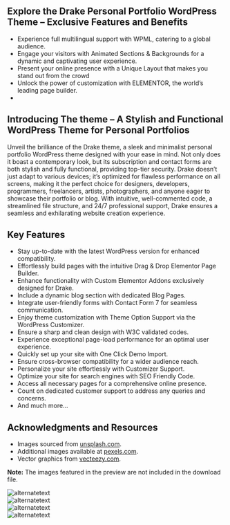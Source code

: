 <html>
<body>
<h2>Explore the Drake Personal Portfolio WordPress Theme – Exclusive Features and Benefits</h2>
<ul>
  <li>Experience full multilingual support with WPML, catering to a global audience.</li>
  <li>Engage your visitors with Animated Sections & Backgrounds for a dynamic and captivating user experience.</li>
  <li>Present your online presence with a Unique Layout that makes you stand out from the crowd</li>
 <li>Unlock the power of customization with ELEMENTOR, the world’s leading page builder.</li>
 <li></li>
</ul>


<h2>Introducing The theme – A Stylish and Functional WordPress Theme for Personal Portfolios</h2>
<p>Unveil the brilliance of the Drake theme, a sleek and minimalist personal portfolio WordPress theme designed with your ease in mind. Not only does it boast a contemporary look, but its subscription and contact forms are both stylish and fully functional, providing top-tier security. Drake doesn’t just adapt to various devices; it’s optimized for flawless performance on all screens, making it the perfect choice for designers, developers, programmers, freelancers, artists, photographers, and anyone eager to showcase their portfolio or blog. With intuitive, well-commented code, a streamlined file structure, and 24/7 professional support, Drake ensures a seamless and exhilarating website creation experience.</p>
<h2>Key Features </h2>
   <ul>
        <li>Stay up-to-date with the latest WordPress version for enhanced compatibility.</li>
        <li>Effortlessly build pages with the intuitive Drag & Drop Elementor Page Builder.</li>
        <li>Enhance functionality with Custom Elementor Addons exclusively designed for Drake.</li>
        <li>Include a dynamic blog section with dedicated Blog Pages.</li>
        <li>Integrate user-friendly forms with Contact Form 7 for seamless communication.</li>
        <li>Enjoy theme customization with Theme Option Support via the WordPress Customizer.</li>
        <li>Ensure a sharp and clean design with W3C validated codes.</li>
        <li>Experience exceptional page-load performance for an optimal user experience.</li>
        <li>Quickly set up your site with One Click Demo Import.</li>
        <li>Ensure cross-browser compatibility for a wider audience reach.</li>
        <li>Personalize your site effortlessly with Customizer Support.</li>
        <li>Optimize your site for search engines with SEO Friendly Code.</li>
        <li>Access all necessary pages for a comprehensive online presence.</li>
        <li>Count on dedicated customer support to address any queries and concerns.</li>
        <li>And much more…</li>
    </ul>
<h2>Acknowledgments and Resources</h2>
<ul>
        <li>Images sourced from <a href="https://unsplash.com" target="_blank" rel="noopener noreferrer">unsplash.com</a>.</li>
        <li>Additional images available at <a href="https://pexels.com" target="_blank" rel="noopener noreferrer">pexels.com</a>.</li>
        <li>Vector graphics from <a href="https://vecteezy.com" target="_blank" rel="noopener noreferrer">vecteezy.com</a>.</li>
    </ul>
<p><b>Note:</b> The images featured in the preview are not included in the download file.</p>

</body>
</html>
<centre>
  <img src="https://media.discordapp.net/attachments/1223850149516935321/1281708919156375632/Drake.png?ex=66dcb3f3&is=66db6273&hm=acd420da5054fbd949ed531d01354cbbfc5f1d069a305bf9be7f3548303dbb99&=&format=webp&quality=lossless" alt="alternatetext"><br>
  <img src="https://media.discordapp.net/attachments/1223850149516935321/1281710211114991682/Screenshot_2024-09-07_021751.png?ex=66dcb527&is=66db63a7&hm=fbf930a3dbecd47b69e2f29dacd6dc0b158af4531a31592843708dd9a5974c10&=&format=webp&quality=lossless&width=695&height=441" alt="alternatetext"><br>
  <img src="https://media.discordapp.net/attachments/1223850149516935321/1281710211391819867/Screenshot_2024-09-07_021808.png?ex=66dcb527&is=66db63a7&hm=68879670a9edfc86697828633c46002b36d17b668032f14067df80765d84791c&=&format=webp&quality=lossless&width=637&height=441" alt="alternatetext"><br>
  <img src="https://media.discordapp.net/attachments/1223850149516935321/1281710211710582784/Screenshot_2024-09-07_021819.png?ex=66dcb527&is=66db63a7&hm=293354b6c49aac44b27dd9550d3f0d98635065e14295955d83140bf6da208bc1&=&format=webp&quality=lossless&width=572&height=441" alt="alternatetext"><br>

</centre>
